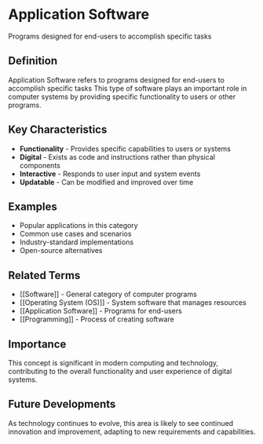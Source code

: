 # Application Software

Programs designed for end-users to accomplish specific tasks

## Definition
Application Software refers to programs designed for end-users to accomplish specific tasks This type of software plays an important role in computer systems by providing specific functionality to users or other programs.

## Key Characteristics
- **Functionality** - Provides specific capabilities to users or systems
- **Digital** - Exists as code and instructions rather than physical components
- **Interactive** - Responds to user input and system events
- **Updatable** - Can be modified and improved over time

## Examples
- Popular applications in this category
- Common use cases and scenarios
- Industry-standard implementations
- Open-source alternatives

## Related Terms
- [[Software]] - General category of computer programs
- [[Operating System (OS)]] - System software that manages resources
- [[Application Software]] - Programs for end-users
- [[Programming]] - Process of creating software

## Importance
This concept is significant in modern computing and technology, contributing to the overall functionality and user experience of digital systems.

## Future Developments
As technology continues to evolve, this area is likely to see continued innovation and improvement, adapting to new requirements and capabilities.
